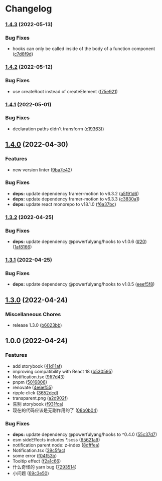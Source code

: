 # Changelog

### [1.4.3](https://github.com/powerfulyang/components/compare/v1.4.2...v1.4.3) (2022-05-13)


### Bug Fixes

* hooks can only be called inside of the body of a function component ([c7d6f9d](https://github.com/powerfulyang/components/commit/c7d6f9d766b98b74111ae81bb46051338bea841f))

### [1.4.2](https://github.com/powerfulyang/components/compare/v1.4.1...v1.4.2) (2022-05-12)


### Bug Fixes

* use createRoot instead of createElement ([f75e921](https://github.com/powerfulyang/components/commit/f75e9217a67305a13d32a50a96f66176d38286fb))

### [1.4.1](https://github.com/powerfulyang/components/compare/v1.4.0...v1.4.1) (2022-05-01)


### Bug Fixes

* declaration paths didn't transform ([c19363f](https://github.com/powerfulyang/components/commit/c19363fbee2b787c20ee5fae3470f92cbc6cf6ee))

## [1.4.0](https://github.com/powerfulyang/components/compare/v1.3.2...v1.4.0) (2022-04-30)


### Features

* new version linter ([9ba7e42](https://github.com/powerfulyang/components/commit/9ba7e42b91a7d52cb11d2d2237a4dc29cf187e76))


### Bug Fixes

* **deps:** update dependency framer-motion to v6.3.2 ([a5f91d6](https://github.com/powerfulyang/components/commit/a5f91d679d526425c861faa84bdb829211abf680))
* **deps:** update dependency framer-motion to v6.3.3 ([c3830a1](https://github.com/powerfulyang/components/commit/c3830a195d2364cf1afc008c01f34288266b45b9))
* **deps:** update react monorepo to v18.1.0 ([f6a37bc](https://github.com/powerfulyang/components/commit/f6a37bcc1f458e12d7c58655f3c1d9c26b6d7bf7))

### [1.3.2](https://github.com/powerfulyang/components/compare/v1.3.1...v1.3.2) (2022-04-25)


### Bug Fixes

* **deps:** update dependency @powerfulyang/hooks to v1.0.6 ([#20](https://github.com/powerfulyang/components/issues/20)) ([1af8166](https://github.com/powerfulyang/components/commit/1af8166aaf07e8f208464ad9afce433f11b62fd3))

### [1.3.1](https://github.com/powerfulyang/components/compare/v1.3.0...v1.3.1) (2022-04-25)


### Bug Fixes

* **deps:** update dependency @powerfulyang/hooks to v1.0.5 ([eeef5f8](https://github.com/powerfulyang/components/commit/eeef5f8f5a25d2a104feeb3870047bc0dabd2b5d))

## [1.3.0](https://github.com/powerfulyang/components/compare/v1.0.0...v1.3.0) (2022-04-24)


### Miscellaneous Chores

* release 1.3.0 ([b6023bb](https://github.com/powerfulyang/components/commit/b6023bbfc95253cfebc83941106ee59e26138347))

## 1.0.0 (2022-04-24)


### Features

* add storybook ([41d11af](https://github.com/powerfulyang/components/commit/41d11afe673250d41232254d64d993f323f035d5))
* improving compatibility with React 18 ([b530595](https://github.com/powerfulyang/components/commit/b530595bbe5dd761c8f1fe85e22d95c01c13a367))
* Notification.tsx ([9ff7d43](https://github.com/powerfulyang/components/commit/9ff7d430d0937dc577d292b0633a69152fd1e052))
* pnpm ([5016806](https://github.com/powerfulyang/components/commit/5016806c30e6a1f8bad368e0038074e25dee9d76))
* renovate ([4e6ef55](https://github.com/powerfulyang/components/commit/4e6ef55c3b89d045b085be1516bc9ab403a9103e))
* ripple click ([3652dcd](https://github.com/powerfulyang/components/commit/3652dcd37b4b18ff1d829626a2d571c08396b960))
* transparent.png ([a2d902f](https://github.com/powerfulyang/components/commit/a2d902f0d990dc9a0e4c2a18859addca10494f65))
* 告别 storybook ([f931fca](https://github.com/powerfulyang/components/commit/f931fcaf00292afc421094bb9bc83f788591f3c4))
* 现在的代码应该是无副作用的了 ([08b0b04](https://github.com/powerfulyang/components/commit/08b0b04cb947e4062e02b6cc3f247f97cecba586))


### Bug Fixes

* **deps:** update dependency @powerfulyang/hooks to ^0.4.0 ([55c37d7](https://github.com/powerfulyang/components/commit/55c37d73bb8a912f25d29638cab95256ef0eb0ca))
* esm sideEffects includes *.scss ([65621a9](https://github.com/powerfulyang/components/commit/65621a907839675c0d9b836efabd2ab625a58a3e))
* notification parent node: z-index ([8dfffea](https://github.com/powerfulyang/components/commit/8dfffea743e794b911cee5451dc99102873e95d6))
* Notification.tsx ([39c5fac](https://github.com/powerfulyang/components/commit/39c5fac63e5e6fad6fd5ff17cfd5b591ded1fb1c))
* some error ([f04f53b](https://github.com/powerfulyang/components/commit/f04f53be89509f61f36b29dc506affd3e94d69ea))
* Tooltip effect ([f2a1c66](https://github.com/powerfulyang/components/commit/f2a1c66fcbec22f68be96165a614ea956afebf39))
* 什么奇怪的 yarn bug ([7293514](https://github.com/powerfulyang/components/commit/7293514d605ce4f454eb4b2cbfbd53e2738b5ac9))
* 小问题 ([69c3e50](https://github.com/powerfulyang/components/commit/69c3e50c9962ec88358cb945a8d13acda218490e))
